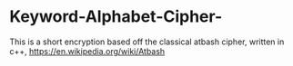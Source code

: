 # Keyword-Alphabet-Cipher-
This is a short encryption based off the classical atbash cipher, written in c++, https://en.wikipedia.org/wiki/Atbash
